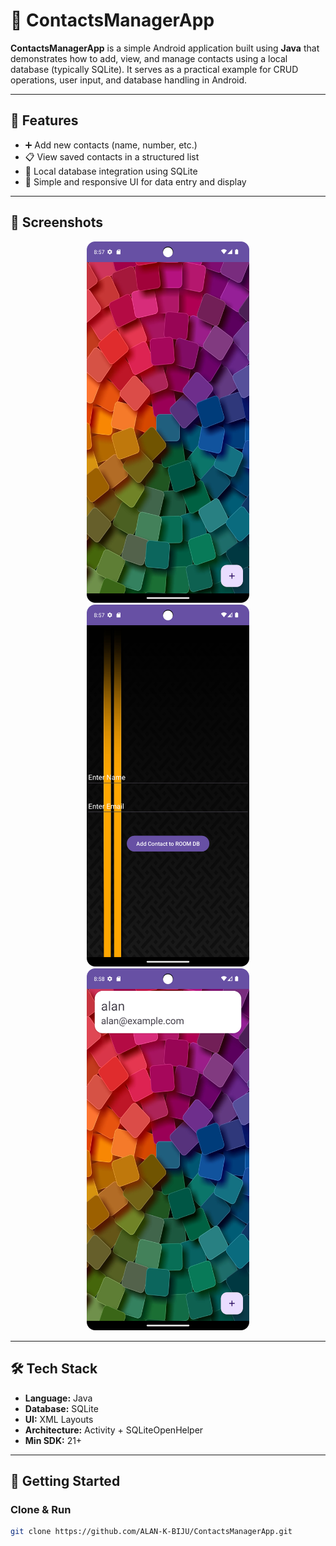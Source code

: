 # 📇 ContactsManagerApp

**ContactsManagerApp** is a simple Android application built using **Java** that demonstrates how to add, view, and manage contacts using a local database (typically SQLite). It serves as a practical example for CRUD operations, user input, and database handling in Android.

---

## 🎯 Features

- ➕ Add new contacts (name, number, etc.)
- 📋 View saved contacts in a structured list
- 💾 Local database integration using SQLite
- 🔄 Simple and responsive UI for data entry and display

---

## 📸 Screenshots

<div align="center">
  <img src="https://github.com/ALAN-K-BIJU/ContactsManagerApp/blob/main/screenshots/home.png" alt="Home Screen" width="260"/>
  <img src="https://github.com/ALAN-K-BIJU/ContactsManagerApp/blob/main/screenshots/addition.png" alt="Add Contact Screen" width="260"/>
  <img src="https://github.com/ALAN-K-BIJU/ContactsManagerApp/blob/main/screenshots/db_view.png" alt="Database View Screen" width="260"/>
</div>

---

## 🛠️ Tech Stack

- **Language:** Java  
- **Database:** SQLite  
- **UI:** XML Layouts  
- **Architecture:** Activity + SQLiteOpenHelper  
- **Min SDK:** 21+

---

## 🚀 Getting Started

### Clone & Run
```bash
git clone https://github.com/ALAN-K-BIJU/ContactsManagerApp.git
